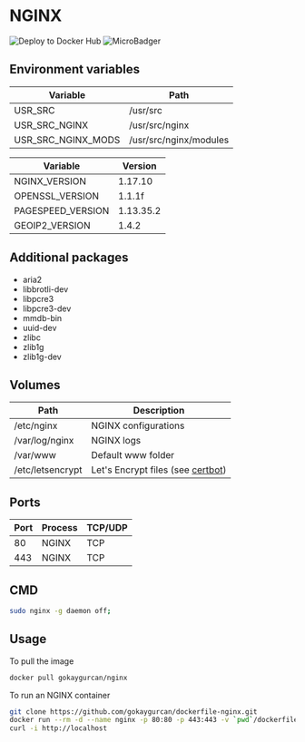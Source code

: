 # NGINX

![Deploy to Docker Hub](https://github.com/gokaygurcan/dockerfile-nginx/workflows/Deploy%20to%20Docker%20Hub/badge.svg?branch=master) ![MicroBadger](https://img.shields.io/microbadger/image-size/gokaygurcan/nginx.svg?style=flat&colorA=337ab7&colorB=252528) 

<h2>Environment variables</h2>

| Variable           | Path                   |
| ------------------ | ---------------------- |
| USR_SRC            | /usr/src               |
| USR_SRC_NGINX      | /usr/src/nginx         |
| USR_SRC_NGINX_MODS | /usr/src/nginx/modules |

| Variable           | Version                |
| ------------------ | ---------------------- |
| NGINX_VERSION      | 1.17.10                |
| OPENSSL_VERSION    | 1.1.1f                 |
| PAGESPEED_VERSION  | 1.13.35.2              |
| GEOIP2_VERSION     | 1.4.2                  |

<h2>Additional packages</h2>

- aria2
- libbrotli-dev
- libpcre3
- libpcre3-dev
- mmdb-bin
- uuid-dev
- zlibc
- zlib1g
- zlib1g-dev

<h2>Volumes</h2>

| Path             | Description                                                                            |
| ---------------- | -------------------------------------------------------------------------------------- |
| /etc/nginx       | NGINX configurations                                                                   |
| /var/log/nginx   | NGINX logs                                                                             |
| /var/www         | Default www folder                                                                     |
| /etc/letsencrypt | Let's Encrypt files (see [certbot](https://github.com/gokaygurcan/dockerfile-certbot)) |

<h2>Ports</h2>

| Port | Process | TCP/UDP |
| ---- | ------- | ------- |
| 80   | NGINX   | TCP     |
| 443  | NGINX   | TCP     |

<h2>CMD</h2>

```bash
sudo nginx -g daemon off;
```

<h2>Usage</h2>

To pull the image

```bash
docker pull gokaygurcan/nginx
```

To run an NGINX container

```bash
git clone https://github.com/gokaygurcan/dockerfile-nginx.git
docker run --rm -d --name nginx -p 80:80 -p 443:443 -v `pwd`/dockerfile-nginx/docker/etc/nginx:/etc/nginx gokaygurcan/nginx
curl -i http://localhost
```
